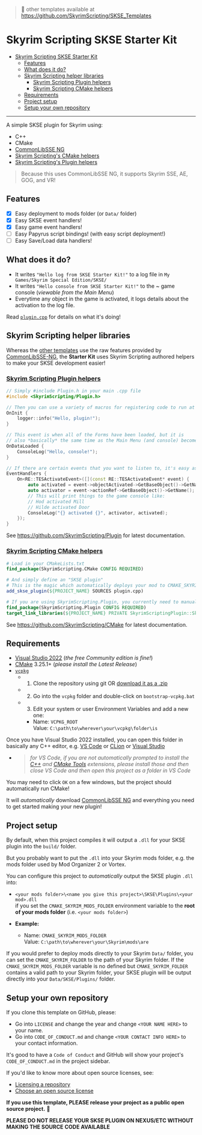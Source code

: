 > 📜 other templates available at https://github.com/SkyrimScripting/SKSE_Templates

# Skyrim Scripting SKSE Starter Kit

- [Skyrim Scripting SKSE Starter Kit](#skyrim-scripting-skse-starter-kit)
  - [Features](#features)
  - [What does it do?](#what-does-it-do)
  - [Skyrim Scripting helper libraries](#skyrim-scripting-helper-libraries)
    - [Skyrim Scripting Plugin helpers](#skyrim-scripting-plugin-helpers)
    - [Skyrim Scripting CMake helpers](#skyrim-scripting-cmake-helpers)
  - [Requirements](#requirements)
  - [Project setup](#project-setup)
  - [Setup your own repository](#setup-your-own-repository)

---

A simple SKSE plugin for Skyrim using:

- C++
- CMake
- [CommonLibSSE NG](https://github.com/CharmedBaryon/CommonLibSSE-NG)
- [Skyrim Scripting's CMake helpers](https://github.com/SkyrimScripting/CMake)
- [Skyrim Scripting's Plugin helpers](https://github.com/SkyrimScripting/Plugin)

> Because this uses CommonLibSSE NG, it supports Skyrim SSE, AE, GOG, and VR!


## Features

- [x] Easy deployment to mods folder (or `Data/` folder)
- [x] Easy SKSE event handlers!
- [x] Easy game event handlers!
- [ ] Easy Papyrus script bindings! (with easy script deployment!)
- [ ] Easy Save/Load data handlers!

## What does it do?

- It writes `"Hello log from SKSE Starter Kit!"` to a log file in `My Games/Skyrim Special Edition/SKSE/`
- It writes `"Hello console from SKSE Starter Kit!"` to the ~ game console (_viewable from the Main Menu_)
- Everytime any object in the game is activated, it logs details about the activation to the log file.

Read [`plugin.cpp`](plugin.cpp) for details on what it's doing!

## Skyrim Scripting helper libraries

Whereas the [other templates](https://github.com/SkyrimScripting/SKSE_Templates) use the raw features provided by [CommonLibSSE-NG](https://github.com/CharmedBaryon/CommonLibSSE-NG), the **Starter Kit** uses Skyrim Scripting authored helpers to make your SKSE development easier!

### [Skyrim Scripting Plugin helpers](https://github.com/skyrimScripting/Plugin)

```cpp
// Simply #include Plugin.h in your main .cpp file
#include <SkyrimScripting/Plugin.h>

// Then you can use a variety of macros for registering code to run at different points
OnInit {
    logger::info("Hello, plugin!");
}

// This event is when all of the Forms have been loaded, but it is
// also *basically* the same time as the Main Menu (and console) become ready
OnDataLoaded {
    ConsoleLog("Hello, console!");
}

// If there are certain events that you want to listen to, it's easy as well:
EventHandlers {
    On<RE::TESActivateEvent>([](const RE::TESActivateEvent* event) {
        auto activated = event->objectActivated->GetBaseObject()->GetName();
        auto activator = event->actionRef->GetBaseObject()->GetName();
        // This will print things to the game console like:
        // Hod activated Mill
        // Hilde activated Door
        ConsoleLog("{} activated {}", activator, activated);
    });
}
```

See https://github.com/SkyrimScripting/Plugin for latest documentation.

### [Skyrim Scripting CMake helpers](https://github.com/SkyrimScripting/CMake)

```cmake
# Load in your CMakeLists.txt
find_package(SkyrimScripting.CMake CONFIG REQUIRED)

# And simply define an "SKSE plugin"
# This is the magic which automatically deploys your mod to CMAKE_SKYRIM_MODS_FOLDER
add_skse_plugin(${PROJECT_NAME} SOURCES plugin.cpp)

# If you are using SkyrimScripting.Plugin, you currently need to manually link that:
find_package(SkyrimScripting.Plugin CONFIG REQUIRED)
target_link_libraries(${PROJECT_NAME} PRIVATE SkyrimScriptingPlugin::SkyrimScripting.Plugin)
```

See https://github.com/SkyrimScripting/CMake for latest documentation.

## Requirements

- [Visual Studio 2022](https://visualstudio.microsoft.com/) (_the free Community edition is fine!_)
- [CMake](https://cmake.org/download/) 3.25.1+ (_please install the Latest Release_)
- [`vcpkg`](https://github.com/microsoft/vcpkg)
  - 1. Clone the repository using git OR [download it as a .zip](https://github.com/microsoft/vcpkg/archive/refs/heads/master.zip)
  - 2. Go into the `vcpkg` folder and double-click on `bootstrap-vcpkg.bat`
  - 3. Edit your system or user Environment Variables and add a new one:
    - Name: `VCPKG_ROOT`  
      Value: `C:\path\to\wherever\your\vcpkg\folder\is`

Once you have Visual Studio 2022 installed, you can open this folder in basically any C++ editor, e.g. [VS Code](https://code.visualstudio.com/) or [CLion](https://www.jetbrains.com/clion/) or [Visual Studio](https://visualstudio.microsoft.com/)
- > _for VS Code, if you are not automatically prompted to install the [C++](https://marketplace.visualstudio.com/items?itemName=ms-vscode.cpptools) and [CMake Tools](https://marketplace.visualstudio.com/items?itemName=ms-vscode.cmake-tools) extensions, please install those and then close VS Code and then open this project as a folder in VS Code_

You may need to click `OK` on a few windows, but the project should automatically run CMake!

It will _automatically_ download [CommonLibSSE NG](https://github.com/CharmedBaryon/CommonLibSSE-NG) and everything you need to get started making your new plugin!

## Project setup

By default, when this project compiles it will output a `.dll` for your SKSE plugin into the `build/` folder.

But you probably want to put the `.dll` into your Skyrim mods folder, e.g. the mods folder used by Mod Organizer 2 or Vortex.

You can configure this project to _automatically_ output the SKSE plugin `.dll` into:
- `<your mods folder>\<name you give this project>\SKSE\Plugins\<your mod>.dll`  
  if you set the `CMAKE_SKYRIM_MODS_FOLDER` environment variable to the **root of your mods folder** (i.e. `<your mods folder>`)

- **Example:**
    - Name: `CMAKE_SKYRIM_MODS_FOLDER`  
      Value: `C:\path\to\wherever\your\Skyrim\mods\are`

If you would prefer to deploy mods directly to your Skyrim `Data/` folder, you can set the `CMAKE_SKYRIM_FOLDER` to the path of your Skyrim folder. If the `CMAKE_SKYRIM_MODS_FOLDER` variable is no defined but `CMAKE_SKYRIM_FOLDER` contains a valid path to your Skyrim folder, your SKSE plugin will be output directly into your `Data/SKSE/Plugins/` folder. 

## Setup your own repository

If you clone this template on GitHub, please:

- Go into `LICENSE` and change the year and change `<YOUR NAME HERE>` to your name.
- Go into `CODE_OF_CONDUCT.md` and change `<YOUR CONTACT INFO HERE>` to your contact information.

It's good to have a `Code of Conduct` and GitHub will show your project's `CODE_OF_CONDUCT.md` in the project sidebar.

If you'd like to know more about open source licenses, see:
- [Licensing a repository](https://docs.github.com/en/repositories/managing-your-repositorys-settings-and-features/customizing-your-repository/licensing-a-repository)
- [Choose an open source license](https://choosealicense.com/)

**If you use this template, PLEASE release your project as a public open source project.** 💖

**PLEASE DO NOT RELEASE YOUR SKSE PLUGIN ON NEXUS/ETC WITHOUT MAKING THE SOURCE CODE AVAILABLE**
